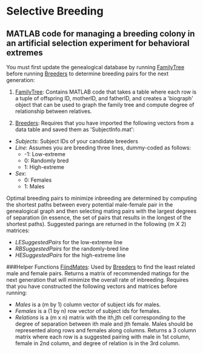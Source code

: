 Selective Breeding
============================
MATLAB code for managing a breeding colony in an artificial selection experiment for behavioral extremes
------------------------------------------------------------------------

You must first update the genealogical database by running [FamilyTree](FamilyTree.m) before running [Breeders](Breeders.m) to determine breeding pairs for the next generation:

1. [FamilyTree](FamilyTree.m): Contains MATLAB code that takes a table where each row is a tuple of offspring ID, motherID, and fatherID, and creates a 'biograph' object that can be used to graph the family tree and compute degree of relationship between relatives.

2. [Breeders](Breeders.m): Requires that you have imported the following vectors from a data table and saved them as 'SubjectInfo.mat':
  - *Subjects*: Subject IDs of your candidate breeders
  - *Line*: Assumes you are breeding three lines, dummy-coded as follows:
    - -1: Low-extreme
    -  0: Randomly bred
    -  1: High-extreme
  - *Sex*:
    - 0: Females
    - 1: Males
    
Optimal breeding pairs to minimize inbreeding are determined by computing the shortest paths between every potential male-female pair in the genealogical graph and then selecting mating pairs with the largest degrees of separation (in essence, the set of pairs that results in the longest of the shortest paths). Suggested parings are returned in the following (m X 2) matrices:
  - *LESuggestedPairs* for the low-extreme line
  - *RBSuggestedPairs* for the randomly-bred line
  - *HESuggestedPairs* for the high-extreme line

###Helper Functions
[FiindMates](FindMates.m): Used by [Breeders](Breeders.m) to find the least related male and female pairs. Returns a matrix of recommended matings for the next generation that will minimize the overall rate of inbreeding. Requires that you have constructed the following vectors and matrices before running:
- *Males* is a (m by 1) column vector of subject ids for males.
- *Females* is a (1 by n) row vector of subject ids for females.
- *Relations* is a (m x n) matrix with the ith,jth cell corresponding to the degree of separation between ith male and jth female. Males should be represented along rows and females along columns. Returns a 3 column matrix where each row is a suggested pairing with male in 1st column, female in 2nd column, and degree of relation is in the 3rd column.